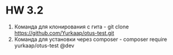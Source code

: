 # HW 3.2

1. Команда для клонирования с гита - git clone https://github.com/Yurkaap/otus-test.git
2. Команда для установки через composer - composer require yurkaap/otus-test @dev